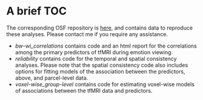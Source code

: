 # A brief TOC

The corresponding OSF repository is [here](https://osf.io/zy92w/), and contains data to reproduce these analyses. Please contact me if you require any assistance.

- _bw-wi_correlations_ contains code and an html report for the correlations among the primary predictors of tfMRI during emotion viewing.
- _reliability_ contains code for the temporal and spatial consistency analyses. Please note that the spatial consistency code also includes options for fitting models of the association between the predictors, above, and parcel-level data.
- _voxel-wise_group-level_ contains code for estimating voxel-wise models of associations between the tfMRI data and predictors.
